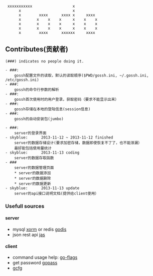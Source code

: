     xxxxxxxxxxx                  x
          x                       x
          x        xxxx      xxxx x     xxxx
          x       x    x    x     x    x    x
          x       x    x    x     x    x    x
          x       x    x    x     x    x    x
          x        xxxx      xxxxxx     xxxx

## Contributes(贡献者)

	(###) indicates no people doing it.

	- ###:
		gossh配置文件的读取，默认的读取顺序($PWD/gossh.ini, ~/.gossh.ini, /etc/gossh.ini)
	- ###:
		gossh的命令行参数的解析
	- ###:
		gossh首次使用时的用户登录，获取密码（要求不能显示出来）
	- ###:
		gossh存储在本地的登陆信息(session信息)
	- ###:
		gossh的自动安装包(jumbo)

	- ###:
		server的登录界面
	- skyblue:		2013-11-12 ~ 2013-11-12 finished
		server的数据存储设计(要求加密存储，数据即使恢复不了了，也不能泄漏）
		最好能包括使用量统计
	- skyblue:		2013-11-13 coding
		server的数据存取函数
	- ###
		server的数据管理页面
		* server的数据添加
		* server的数据删除
		* server的数据更新
	- skyblue:		2013-11-13 update
		server的api接口说明文档(提供给client使用）

### Usefull sources
#### server
* mysql [xorm](https://github.com/lunny/xorm) or redis [godis](https://github.com/comatosekid/godis)
* json rest api [jas](https://github.com/coocood/jas)

#### client
* command usage help: [go-flags](https://github.com/jessevdk/go-flags)
* get password [gopass](https://github.com/howeyc/gopass)
* [gcfg](https://code.google.com/p/gcfg)

